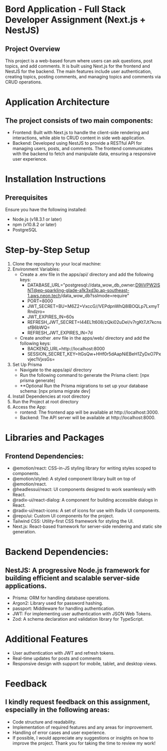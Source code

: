 # Bord Application - Full Stack Developer Assignment (Next.js + NestJS)

## Project Overview
This project is a web-based forum where users can ask questions, post topics, and add comments. It is built using Next.js for the frontend and NestJS for the backend. The main features include user authentication, creating topics, posting comments, and managing topics and comments via CRUD operations.

# Application Architecture
## The project consists of two main components:
- Frontend: Built with Next.js to handle the client-side rendering and interactions, while able to CRUD content in side web application.
- Backend: Developed using NestJS to provide a RESTful API for managing users, posts, and comments.
The frontend communicates with the backend to fetch and manipulate data, ensuring a responsive user experience.

# Installation Instructions
## Prerequisites
Ensure you have the following installed:
- Node.js (v18.3.1 or later)
- npm (v10.8.2 or later)
- PostgreSQL

# Step-by-Step Setup
1. Clone the repository to your local machine:
2. Environment Variables:
    - Create a .env file in the apps/api/ directory and add the following keys:
        - DATABASE_URL="postgresql://data_wow_db_owner:D9IiVPW2lSNT@ep-sparkling-glade-a1k3xd3p.ap-southeast-1.aws.neon.tech/data_wow_db?sslmode=require"
        - PORT=8000
        - JWT_SECRET=BU+M6Z2+VxccG//VEPdpnWhQ8lBOQLp7LxmyTRndzro=
        - JWT_EXPIRES_IN=60s
        - REFRESH_JWT_SECRET=I44EL1t608/zQki02uDel/v7rgKt7Jt7kcnssfB6bWQ=
        - REFRESH_JWT_EXPIRES_IN=7d
    - Create another .env file in the apps/web/ directory and add the following keys:
        - BACKEND_URL=http://localhost:8000
        - SESSION_SECRET_KEY=ItGsQw+HHf0r5dAapNiEBeH1ZyDxO7Pxvjec1VjxsGs=
3. Set Up Prisma
    - Navigate to the apps/api/ directory
    - Run the following command to generate the Prisma client: [npx prisma generate]
    - **Optional Run the Prisma migrations to set up your database schema: [npx prisma migrate dev]
4. Install Dependencies at root directory
5. Run the Project at root directory
6. Access the App:
    - rontend: The frontend app will be available at http://localhost:3000.
    - Backend: The API server will be available at http://localhost:8000.

# Libraries and Packages
## Frontend Dependencies:
- @emotion/react: CSS-in-JS styling library for writing styles scoped to components.
- @emotion/styled: A styled component library built on top of @emotion/react.
- @headlessui/react: UI components designed to work seamlessly with React.
- @radix-ui/react-dialog: A component for building accessible dialogs in React.
- @radix-ui/react-icons: A set of icons for use with Radix UI components.
- @repo/ui: Custom UI components for the project.
- Tailwind CSS: Utility-first CSS framework for styling the UI.
- Next.js: React-based framework for server-side rendering and static site generation.

# Backend Dependencies:
## NestJS: A progressive Node.js framework for building efficient and scalable server-side applications.
- Prisma: ORM for handling database operations.
- Argon2: Library used for password hashing.
- passport: Middleware for handling authentication.
- JWT: For implementing user authentication with JSON Web Tokens.
- Zod: A schema declaration and validation library for TypeScript.

# Additional Features
- User authentication with JWT and refresh tokens.
- Real-time updates for posts and comments
- Responsive design with support for mobile, tablet, and desktop views.

# Feedback
## I kindly request feedback on this assignment, especially in the following areas:
- Code structure and readability.
- Implementation of required features and any areas for improvement.
- Handling of error cases and user experience.
- If possible, I would appreciate any suggestions or insights on how to improve the project. Thank you for taking the time to review my work!